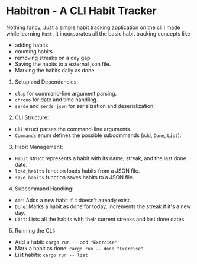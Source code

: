 # Habitron - A CLI Habit Tracker
Nothing fancy, Just a simple habit tracking application on the cli I made while learning `Rust`.
It incorporates all the basic habit tracking concepts like
- adding habits
- counting habits
- removing streaks on a day gap
- Saving the habits to a external json file.
- Marking the habits daily as done

1. Setup and Dependencies:
- `clap` for command-line argument parsing.
- `chrono` for date and time handling.
- `serde` and `serde_json` for serialization and deserialization.

2. CLI Structure:
- `Cli` struct parses the command-line arguments.
- `Commands` enum defines the possible subcommands (`Add`, `Done`, `List`).

3. Habit Management:
- `Habit` struct represents a habit with its name, streak, and the last done date.
- `load_habits` function loads habits from a JSON file.
- `save_habits` function saves habits to a JSON file.

4. Subcommand Handling:
- `Add`: Adds a new habit if it doesn't already exist.
- `Done`: Marks a habit as done for today, increments the streak if it's a new day.
- `List`: Lists all the habits with their current streaks and last done dates.

5. Running the CLI:
- Add a habit: `cargo run -- add "Exercise"`
- Mark a habit as done: `cargo run -- done "Exercise"`
- List habits: `cargo run -- list`
